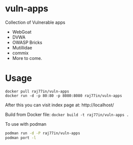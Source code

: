 # vuln-apps
Collection of Vulnerable apps

- WebGoat
- DVWA
- OWASP Bricks
- Mutillidae
- commix
- More to come.

Usage
=====

```
docker pull raj77in/vuln-apps
docker run -d -p 80:80 -p 8080:8080 raj77in/vuln-apps
```

After this you can visit index page at:
http://localhost/

Build from Docker file:
```docker build -t raj77in/vuln-apps .```


To use with podman
```bash
podman run -d -P raj77in/vuln-apps
podman port -l
```


